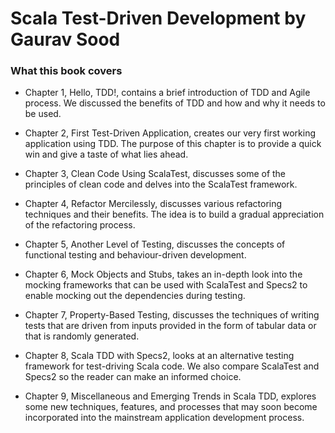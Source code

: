 # Scala Test-Driven Development by Gaurav Sood #

### What this book covers ###

* Chapter 1, Hello, TDD!, contains a brief introduction of TDD and Agile process. We discussed the benefits of TDD and how and why it needs to be used.

* Chapter 2, First Test-Driven Application, creates our very first working application using TDD. The purpose of this chapter is to provide a quick win and give a taste of what lies ahead.

* Chapter 3, Clean Code Using ScalaTest, discusses some of the principles of clean code and delves into the ScalaTest framework.

* Chapter 4, Refactor Mercilessly, discusses various refactoring techniques and their benefits. The idea is to build a gradual appreciation of the refactoring process.

* Chapter 5, Another Level of Testing, discusses the concepts of functional testing and behaviour-driven development.

* Chapter 6, Mock Objects and Stubs, takes an in-depth look into the mocking frameworks that can be used with ScalaTest and Specs2 to enable mocking out the dependencies during testing.

* Chapter 7, Property-Based Testing, discusses the techniques of writing tests that are driven from inputs provided in the form of tabular data or that is randomly generated.

* Chapter 8, Scala TDD with Specs2, looks at an alternative testing framework for test-driving Scala code. We also compare ScalaTest and Specs2 so the reader can make an informed choice.

* Chapter 9, Miscellaneous and Emerging Trends in Scala TDD, explores some new techniques, features, and processes that may soon become incorporated into the mainstream application development process.

